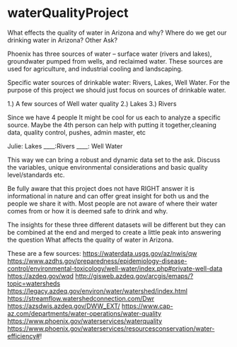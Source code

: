 # waterQualityProject
What effects the quality of water in Arizona and why?
Where do we get our drinking water in Arizona?
Other Ask?

Phoenix has three sources of water – surface water (rivers and lakes), groundwater pumped from wells, and reclaimed water. These sources are used for agriculture, and industrial cooling and landscaping. 

Specific water sources of drinkable water: Rivers, Lakes, Well Water. 
For the purpose of this project we should just focus on sources of drinkable water. 

1.) A few sources of Well water quality
2.) Lakes
3.) Rivers


Since we have 4 people It might be cool for us each to analyze a specific source. 
Maybe the 4th person can help with putting it together,cleaning data, quality control, pushes, admin master, etc

Julie: Lakes
____:Rivers
____: Well Water

This way we can bring a robust and dynamic data set to the ask. 
 Discuss the variables, unique environmental considerations and basic quality level/standards etc. 

Be fully aware that this project does not have RIGHT answer it is informational in nature and can offer great insight for both us and the people we share it with. Most people are not aware of where their water comes from or how it is deemed safe to drink and why. 

The insights for these three different datasets will be different but they can be combined at the end and merged to create a little peak into answering the question What affects the quality of water in Arizona. 


 These are a few sources: 
https://waterdata.usgs.gov/az/nwis/qw
https://www.azdhs.gov/preparedness/epidemiology-disease-control/environmental-toxicology/well-water/index.php#private-well-data
https://azdeq.gov/wqd
http://gisweb.azdeq.gov/arcgis/emaps/?topic=watersheds
https://legacy.azdeq.gov/environ/water/watershed/index.html
https://streamflow.watershedconnection.com/Dwr
https://azsdwis.azdeq.gov/DWW_EXT/
https://www.cap-az.com/departments/water-operations/water-quality
https://www.phoenix.gov/waterservices/waterquality
https://www.phoenix.gov/waterservices/resourcesconservation/water-efficiency#!
